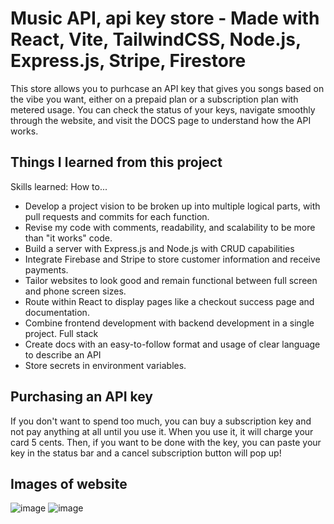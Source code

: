 # Music API, api key store - Made with React, Vite, TailwindCSS, Node.js, Express.js, Stripe, Firestore

This store allows you to purhcase an API key that gives you songs based on the vibe you want, either 
on a prepaid plan or a subscription plan with metered usage. You can check the status of your keys, 
navigate smoothly through the website, and visit the DOCS page to understand how the API works.

## Things I learned from this project

Skills learned: 
How to...
* Develop a project vision to be broken up into multiple logical parts, with pull requests and commits for each function.
* Revise my code with comments, readability, and scalability to be more than "it works" code.
* Build a server with Express.js and Node.js with CRUD capabilities
* Integrate Firebase and Stripe to store customer information and receive payments.
* Tailor websites to look good and remain functional between full screen and phone screen sizes.
* Route within React to display pages like a checkout success page and documentation.
* Combine frontend development with backend development in a single project. Full stack
* Create docs with an easy-to-follow format and usage of clear language to describe an API
* Store secrets in environment variables.

## Purchasing an API key
If you don't want to spend too much, you can buy a subscription key and not pay anything at all until you use it.
When you use it, it will charge your card 5 cents. Then, if you want to be done with the key, you can paste your key
in the status bar and a cancel subscription button will pop up!

## Images of website
![image](https://github.com/user-attachments/assets/b560a146-8e73-47d3-9309-426c062b1785)
![image](https://github.com/user-attachments/assets/5e3d3ae0-5ddd-4807-9296-25aec20e3b3f)

